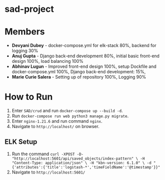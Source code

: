 # sad-project
# Members
- **Devyani Dubey** - docker-compose.yml for elk-stack 80%, backend for logging 30%
- **Anuj Gupta** - Django back-end development 80%, initial basic front-end design 100%, load balancing 100%
- **Abhinav Lugun** - Improved front-end design 100%, setup Dockfile and docker-compose.yml 100%, Django back-end development: 15%,  
- **Marie Curie Salera** - Setting up of repository 100%, Logging 90%

# How to Run
1. Enter `SAD/crud` and run `docker-compose up --build -d`.
2. Run `docker-compose run web python3 manage.py migrate`.
3. Enter `nginx-1.21.6` and run command `nginx`.
4. Navigate to `http://localhost/` on browser.

## ELK Setup
1. Run the command ```curl -XPOST -D- "http://localhost:5601/api/saved_objects/index-pattern" \
    -H "Content-Type: application/json" \
    -H "kbn-version: 6.1.0" \
    -d "{'attributes':{'title':'logstash-*','timeFieldName':'@timestamp'}}"```
2. Navigate to `http://localhost:5601/`
